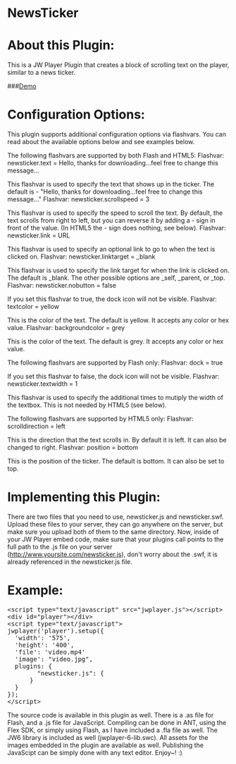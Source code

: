 NewsTicker
==========

About this Plugin:
==========

This is a JW Player Plugin that creates a block of scrolling text on the player, similar to a news ticker.

###[Demo](http://www.pluginsbyethan.com/github/newsticker.html)

Configuration Options:
==========

This plugin supports additional configuration options via flashvars. You can read about the available options below and see examples below.

The following flashvars are supported by both Flash and HTML5:
Flashvar: newsticker.text = Hello, thanks for downloading...feel free to change this message...

This flashvar is used to specify the text that shows up in the ticker. The default is - "Hello, thanks for downloading...feel free to change this message..."
Flashvar: newsticker.scrollspeed = 3

This flashvar is used to specify the speed to scroll the text. By default, the text scrolls from right to left, but you can reverse it by adding a - sign in front of the value. (In HTML5 the - sign does nothing, see below).
Flashvar: newsticker.link = URL

This flashvar is used to specify an optional link to go to when the text is clicked on.
Flashvar: newsticker.linktarget = _blank

This flashvar is used to specify the link target for when the link is clicked on. The default is _blank. The other possible options are _self, _parent, or _top.
Flashvar: newsticker.nobutton = false

If you set this flashvar to true, the dock icon will not be visible.
Flashvar: textcolor = yellow

This is the color of the text. The default is yellow. It accepts any color or hex value.
Flashvar: backgroundcolor = grey

This is the color of the text. The default is grey. It accepts any color or hex value.

The following flashvars are supported by Flash only:
Flashvar: dock = true

If you set this flashvar to false, the dock icon will not be visible.
Flashvar: newsticker.textwidth = 1

This flashvar is used to specify the additional times to mutiply the width of the textbox. This is not needed by HTML5 (see below).

The following flashvars are supported by HTML5 only:
Flashvar: scrolldirection = left

This is the direction that the text scrolls in. By default it is left. It can also be changed to right.
Flashvar: position = bottom

This is the position of the ticker. The default is bottom. It can also be set to top.

Implementing this Plugin:
==========

There are two files that you need to use, newsticker.js and newsticker.swf. Upload these files to your server, they can go anywhere on the server, but make sure you upload both of them to the same directory. Now, inside of your JW Player embed code, make sure that your plugins call points to the full path to the .js file on your server (http://www.yoursite.com/newsticker.js), don't worry about the .swf, it is already referenced in the newsticker.js file. 

Example:
==========

<pre>
&lt;script type=&quot;text/javascript&quot; src=&quot;jwplayer.js&quot;&gt;&lt;/script&gt;
&lt;div id=&quot;player&quot;&gt;&lt;/div&gt;
&lt;script type=&quot;text/javascript&quot;&gt;
jwplayer('player').setup({
&nbsp;&nbsp;'width': '575',
&nbsp;&nbsp;'height': '400',
&nbsp;&nbsp;'file': 'video.mp4'
&nbsp;&nbsp;'image': &quot;video.jpg&quot;,
&nbsp;&nbsp;plugins: {
	&nbsp;&nbsp;&nbsp;&nbsp;&quot;newsticker.js&quot;: {
	&nbsp;&nbsp;}
&nbsp;&nbsp;}
});
&lt;/script&gt;
</pre>

The source code is available in this plugin as well. There is a .as file for Flash, and a .js file for JavaScript. Compiling can be done in ANT, using the Flex SDK, or simply using Flash, as I have included a .fla file as well. The JW6 library is included as well (jwplayer-6-lib.swc). All assets for the images embedded in the plugin are available as well. Publishing the JavaScipt can be simply done with any text editor. Enjoy~! :) 
